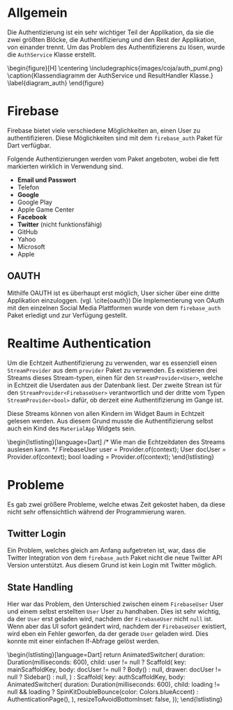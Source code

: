 # Allgemein
Die Authentizierung ist ein sehr wichtiger Teil der Applikation, da sie die zwei größten Blöcke, die Authentifizierung und den Rest der Applikation, von einander trennt. Um das Problem des Authentifizierens zu lösen, wurde die `AuthService` Klasse erstellt.

\begin{figure}[H]
\centering
\includegraphics{images/coja/auth_puml.png}
\caption{Klassendiagramm der AuthService und ResultHandler Klasse.}
\label{diagram_auth}
\end{figure}

# Firebase
Firebase bietet viele verschiedene Möglichkeiten an, einen User zu authentifizieren. Diese Möglichkeiten sind mit dem ```firebase_auth``` Paket für Dart verfügbar.
 
Folgende Authentizierungen werden vom Paket angeboten, wobei die fett markierten wirklich in Verwendung sind.

* **Email und Passwort**
* Telefon
* **Google**
* Google Play
* Apple Game Center
* **Facebook**
* **Twitter** (nicht funktionsfähig)
* GitHub
* Yahoo
* Microsoft
* Apple

## OAUTH
Mithilfe OAUTH ist es überhaupt erst möglich, User sicher über eine dritte Applikation einzuloggen. (vgl. \cite{oauth}) Die Implementierung von OAuth mit den einzelnen Social Media Plattformen wurde von dem `firebase_auth` Paket erledigt und zur Verfügung gestellt.

# Realtime Authentication
Um die Echtzeit Authentifizierung zu verwenden, war es essenziell einen `StreamProvider` aus dem `provider` Paket zu verwenden. Es existieren drei Streams dieses Stream-typen, einen für den `StreamProvider<User>`, welche in Echtzeit die Userdaten aus der Datenbank liest. Der zweite Strean ist für den `StreamProvider<FirebaseUser>` verantwortlich und der dritte vom Typen `StreamProvider<bool>` dafür, ob derzeit eine Authentifizierung im Gange ist.

Diese Streams können von allen Kindern im Widget Baum in Echtzeit gelesen werden. Aus diesem Grund musste die Authentifizierung selbst auch ein Kind des `MaterialApp` Widgets sein.

\begin{lstlisting}[language=Dart]
/* Wie man die Echtzeitdaten des Streams auslesen kann. */
FirebaseUser user = Provider.of<FirebaseUser>(context);
User docUser = Provider.of<User>(context);
bool loading = Provider.of<bool>(context);
\end{lstlisting}
    
# Probleme
Es gab zwei größere Probleme, welche etwas Zeit gekostet haben, da diese nicht sehr offensichtlich während der Programmierung waren.

## Twitter Login
Ein Problem, welches gleich am Anfang aufgetreten ist, war, dass die Twitter Integration von dem `firebase_auth` Paket nicht die neue Twitter API Version unterstützt. Aus diesem Grund ist kein Login mit Twitter möglich.

## State Handling
Hier war das Problem, den Unterschied zwischen einem `FirebaseUser` User und einem selbst erstellten `User` User zu handhaben. Dies ist sehr wichtig, da der `User` erst geladen wird, nachdem der `FirebaseUser` nicht `null` ist. Wenn aber das UI sofort geändert wird, nachdem der `FirebaseUser` existiert, wird eben ein Fehler geworfen, da der gerade `User` geladen wird. Dies konnte mit einer einfachen If-Abfrage gelöst werden.

\begin{lstlisting}[language=Dart]
return AnimatedSwitcher(
    duration: Duration(milliseconds: 600),
    child: user != null
        ? Scaffold(
            key: mainScaffoldKey,
            body: docUser != null ? Body() : null,
            drawer: docUser != null ? Sidebar() : null,
          )
        : Scaffold(
            key: authScaffoldKey,
            body: AnimatedSwitcher(
              duration: Duration(milliseconds: 600),
              child: loading != null && loading ? SpinKitDoubleBounce(color: Colors.blueAccent) : AuthenticationPage(),
            ),
            resizeToAvoidBottomInset: false,
    ));
\end{lstlisting}

